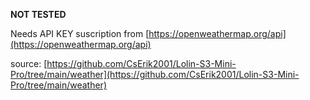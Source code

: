 **NOT TESTED**

Needs API KEY suscription from [https://openweathermap.org/api](https://openweathermap.org/api)

source: [https://github.com/CsErik2001/Lolin-S3-Mini-Pro/tree/main/weather](https://github.com/CsErik2001/Lolin-S3-Mini-Pro/tree/main/weather)
